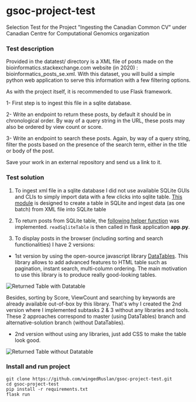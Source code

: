 # gsoc-project-test
Selection Test for the Project "Ingesting the Canadian Common CV" under Canadian Centre for Computational Genomics organization

### Test description
Provided in the datatest/ directory is a XML file of posts made on the bioinformatics.stackexchange.com website (in 2020) : bioinformatics_posts_se.xml. 
With this dataset, you will build a simple python web application to serve this information with a few filtering options.

As with the project itself, it is recommended to use Flask framework.

1- First step is to ingest this file in a sqlite database.

2- Write an endpoint to return these posts, by default it should be in chronological order. By way of a query string in the URL, these posts may also be ordered by view count or score.

3- Write an endpoint to search these posts. Again, by way of a query string, filter the posts based on the presence of the search term, either in the title or body of the post.

Save your work in an external repository and send us a link to it.

### Test solution
1. To ingest xml file in a sqlite database I did not use available SQLite GUIs and CLIs to simply import data with a few clicks into sqlite table. 
[This module](./ingestFileToDB.py) is designed to create a table in SQLite and ingest data (as one batch) from XML file into SQLite table 

2. To return posts from SQLite table, the [following helper function](./retrieveDataFromDB.py) was implemented. 
```readSqliteTable``` is then called in flask application **app.py**.

3. To display posts in the browser (including sorting and search functionalities) I have 2 versions:  
  - 1st version by using the open-source javascript library [DataTables](https://datatables.net/). 
This library allows to add advanced features to HTML table such as pagination, instant search, multi-column ordering. 
The main motivation to use this library is to produce really good-looking tables. 

![Returned Table with Datatable](./images/table-javascript.png "Table displayed with DataTables")

Besides, sorting by Score, ViewCount and searching by keywords are already available out-of-box by this library. 
That's why I created the 2nd version where I implemented subtasks 2 & 3 without any libraries and tools.  
These 2 approaches correspond to master (using DataTables) branch and alternative-solution branch (without DataTables).

  - 2nd version without using any libraries, just add CSS to make the table look good.

![Returned Table without Datatable](./images/table-plain.png "Table displayed without DataTables")


### Install and run project

```
git clone https://github.com/wingedRuslan/gsoc-project-test.git
cd gsoc-project-test
pip install -r requirements.txt
flask run
```


